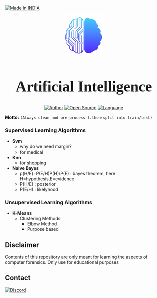 <p align="left">
<a href="#"><img title="Made in INDIA" src="https://img.shields.io/badge/MADE%20IN-INDIA-green?colorA=%23ff9933&colorB=%23017e40&style=for-the-badge"></a>
</p>

<p align="center">
<a href="#"><img title="logo" src="Assets/logo.png" width='128'></a>
</p>

<h1 align='center' style="font-size:48px; font-family: cursive; " > Artificial Intelligence </h1>

<p align="center">
<a href="https://github.com/Pruthviraj-S"><img title="Author" src="https://img.shields.io/badge/Author-Pruthviraj--S-red.svg?style=for-the-badge&logo=github"></a>
<a href="#"><img title="Open Source" src="https://img.shields.io/badge/Open%20Source-%E2%9D%A4-green?style=for-the-badge"></a>
<a href="#"><img title="Language" src="https://img.shields.io/github/license/Pruthviraj-S/Computer-Forensics?style=for-the-badge"></a>
</p>

**Motto:** `(Always clean and pre-process ).then(split into train/test)`
### Supervised Learning Algorithms

- **Svm**
    - why do we need margin?
    - for medical
- **Knn**
    - for shopping
- **Naive Bayes**   
    - p(H/E)=P(E/H)P(H)/P(E)   : bayes theorem, here H=hypothesis,E=evidence
    - P(H/E) : posterior
    - P(E/H) : likelyhood

### Unsupervised Learning Algorithms

- **K-Means**
    - Clustering Methods:
        - Elbow Method
        - Purpose based

## Disclaimer
Contents of this repository are only meant for learning the aspects of computer forensics. Only use for educational purposes
## Contact
<p align='left'><a href='https://discord.com/channels/@me/495023063486824467'><img alt="Discord" src="https://img.shields.io/badge/Discord%20-%237289DA.svg?&style=for-the-badge&logo=discord&logoColor=white"/></a></p>